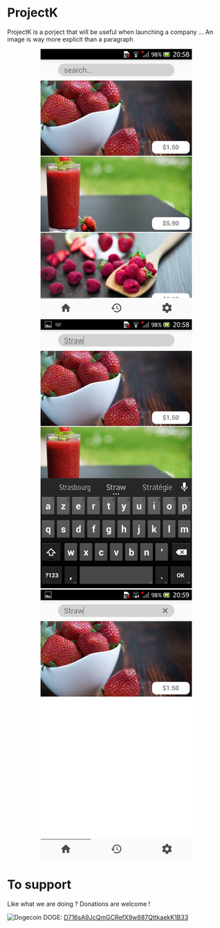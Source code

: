 # ProjectK

ProjectK is a porject that will be useful when launching a company ...
An image is way more explicit than a paragraph

<p align="center">
  <img src="showcase/normal_disp.png"              width="350"/>
  <img src="showcase/searching_disp.png"           width="350"/>
  <img src="showcase/searching_validated_disp.png" width="350"/>
</p>

# To support

Like what we are doing ? Donations are welcome ! 

<img width="25px" height="25px" src="https://www.coingecko.com/assets/coin-25/dogecoin-ab3d751dfa5426f52f4d8a5d1fef9709.png" alt="Dogecoin"/> DOGE: <a href="http://dogechain.info/address/DS3kJgp3mAdezrV5bmKKoXkUiR5tqbrAgg">D716sA9JcQmGCRefX9w887QttkaekK1B33</a>

